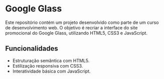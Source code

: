 # Google Glass

Este repositório contém um projeto desenvolvido como parte de um curso de desenvolvimento web. O objetivo é recriar a interface do site promocional do Google Glass, utilizando HTML5, CSS3 e JavaScript.

## Funcionalidades

- Estruturação semântica com HTML5.
- Estilização responsiva com CSS3.
- Interatividade básica com JavaScript.